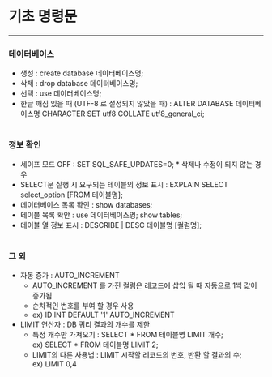 # 기초 명령문 
- - -
### 데이터베이스   
   + 생성 : create database 데이터베이스명;   
   + 삭제 : drop database 데이터베이스명;   
   + 선택 : use 데이터베이스명; 
   + 한글 깨짐 있을 때 (UTF-8 로 설정되지 않았을 때) : ALTER DATABASE 데이터베이스명 CHARACTER SET utf8 COLLATE utf8_general_ci; 
#
### 정보 확인 
   + 세이프 모드 OFF : SET SQL_SAFE_UPDATES=0; * 삭제나 수정이 되지 않는 경우    
   + SELECT문 실행 시 요구되는 테이블의 정보 표시 : EXPLAIN SELECT select_option [FROM 테이블명];   
   + 데이터베이스 목록 확인 : show databases;   
   + 테이블 목록 확안 : use 데이터베이스명; show tables;   
   + 테이블 열 정보 표시 : DESCRIBE | DESC 테이블명 [컬럼명];
#
### 그 외   
+ 자동 증가 : AUTO_INCREMENT   
  - AUTO_INCREMENT 를 가진 컬럼은 레코드에 삽입 될 때 자동으로 1씩 값이 증가됨   
  - 순차적인 번호를 부여 할 경우 사용 
  - ex) ID INT DEFAULT '1' AUTO_INCREMENT
+ LIMIT 연산자 : DB 쿼리 결과의 개수를 제한 
  - 특정 개수만 가져오기 : SELECT * FROM 테이블명 LIMIT 개수;   
                         ex) SELECT * FROM 테이블명 LIMIT 2;
  - LIMIT의 다른 사용법 : LIMIT 시작할 레코드의 번호, 반환 할 결과의 수;    
                         ex) LIMIT 0,4
